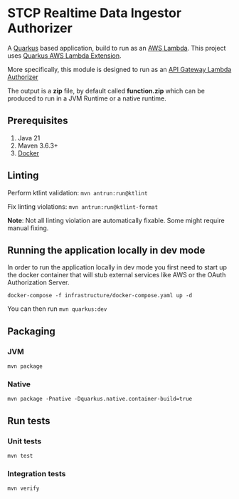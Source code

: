 # STCP Realtime Data Ingestor Authorizer

A [Quarkus](https://quarkus.io) based application, build to run as an [AWS Lambda](https://aws.amazon.com/lambda/).
This project uses [Quarkus AWS Lambda Extension](https://quarkus.io/guides/aws-lambda).

More specifically, this module is designed to run as an [API Gateway Lambda Authorizer](https://docs.aws.amazon.com/apigateway/latest/developerguide/apigateway-use-lambda-authorizer.html)

The output is a **zip** file, by default called **function.zip** which can be produced
to run in a JVM Runtime or a native runtime.

## Prerequisites

1. Java 21
2. Maven 3.6.3+
3. [Docker](https://docs.docker.com/get-docker/)

## Linting

Perform ktlint validation: `mvn antrun:run@ktlint`

Fix linting violations: `mvn antrun:run@ktlint-format`

**Note**: Not all linting violation are automatically fixable. Some might require manual fixing.

## Running the application locally in dev mode

In order to run the application locally in dev mode you first need to
start up the docker container that will stub external services like AWS or the OAuth Authorization Server.

`docker-compose -f infrastructure/docker-compose.yaml up -d`

You can then run `mvn quarkus:dev`

## Packaging

### JVM

`mvn package`

### Native
`mvn package -Pnative -Dquarkus.native.container-build=true`


## Run tests

### Unit tests
`mvn test`

### Integration tests
`mvn verify`
